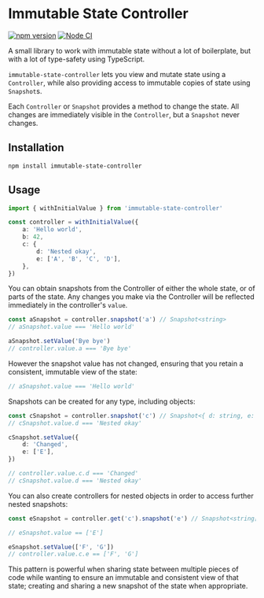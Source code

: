 # Immutable State Controller

[![npm version](https://badge.fury.io/js/immutable-state-controller.svg)](https://badge.fury.io/js/immutable-state-controller)
[![Node CI](https://github.com/karlvr/immutable-state-controller/actions/workflows/github-actions-build.yml/badge.svg)](https://github.com/karlvr/immutable-state-controller/actions/workflows/github-actions-build.yml)

A small library to work with immutable state without a lot of boilerplate, but with a lot of type-safety using TypeScript.

`immutable-state-controller` lets you view and mutate state using a `Controller`, while also providing access to immutable copies of state using `Snapshot`s.

Each `Controller` or `Snapshot` provides a method to change the state. All changes are immediately visible in the `Controller`, but a `Snapshot` never changes.

## Installation

```shell
npm install immutable-state-controller
```

## Usage

```typescript
import { withInitialValue } from 'immutable-state-controller'

const controller = withInitialValue({
	a: 'Hello world',
	b: 42,
	c: {
		d: 'Nested okay',
		e: ['A', 'B', 'C', 'D'],
	},
})
```

You can obtain snapshots from the Controller of either the whole state, or of parts of the state.
Any changes you make via the Controller will be reflected immediately in the controller's `value`.

```typescript
const aSnapshot = controller.snapshot('a') // Snapshot<string>
// aSnapshot.value === 'Hello world'

aSnapshot.setValue('Bye bye')
// controller.value.a === 'Bye bye'
```

However the snapshot value has not changed, ensuring that you retain a consistent, immutable view of the state:

```typescript
// aSnapshot.value === 'Hello world'
```

Snapshots can be created for any type, including objects:

```typescript
const cSnapshot = controller.snapshot('c') // Snapshot<{ d: string, e: string[] }>
// cSnapshot.value.d === 'Nested okay'

cSnapshot.setValue({
	d: 'Changed',
	e: ['E'],
})

// controller.value.c.d === 'Changed'
// cSnapshot.value.d === 'Nested okay'
```

You can also create controllers for nested objects in order to access further nested snapshots:

```typescript
const eSnapshot = controller.get('c').snapshot('e') // Snapshot<string[]>

// eSnapshot.value == ['E']

eSnapshot.setValue(['F', 'G'])
// controller.value.c.e == ['F', 'G']
```

This pattern is powerful when sharing state between multiple pieces of code while wanting to
ensure an immutable and consistent view of that state; creating and sharing a new snapshot of the
state when appropriate.
